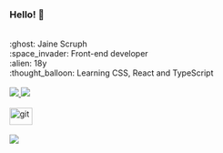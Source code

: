 ### Hello! :crescent_moon:

<br>
:ghost: Jaine Scruph
<br>
:space_invader: Front-end developer
<br>
:alien: 18y
<br>
:thought_balloon: Learning CSS, React and TypeScript

<div>
  <br />
  <a href="https://www.instagram.com/scruph.js/" target="_blank">
    <img src="https://img.shields.io/badge/-Instagram-%23E4405F?style=for-the-badge&logo=instagram&logoColor=white"
      target="_blank">
  </a>
  <a href="https://www.linkedin.com/in/scruph/" target="_blank">
    <img src="https://img.shields.io/badge/-LinkedIn-%230077B5?style=for-the-badge&logo=linkedin&logoColor=white"
      target="_blank">
  </a>

  <br />
  <br />
  <img alt="git" height="30" width="40" src="https://cdn.jsdelivr.net/gh/devicons/devicon/icons/git/git-original.svg" />
  <br />

  <br />
  <img src="https://img.shields.io/badge/Made%20for-VSCode-1f425f.svg">
  <br />

</div>
